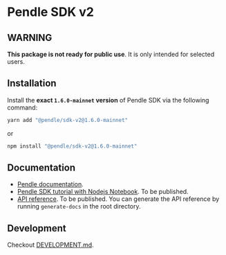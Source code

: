 # Pendle SDK v2

## WARNING

**This package is not ready for public use**. It is only intended for selected users.

## Installation

Install the **exact `1.6.0-mainnet` version** of Pendle SDK via the following command:

```sh
yarn add "@pendle/sdk-v2@1.6.0-mainnet"
```

or

```sh
npm install "@pendle/sdk-v2@1.6.0-mainnet"
```

## Documentation

- [Pendle documentation](https://docs.pendle.finance/home).
- [Pendle SDK tutorial with Nodejs Notebook](https://github.com/pendle-finance/pendle-sdk-core-v2-docs). To be published.
- [API reference](TODO). To be published. You can generate the API reference by running `generate-docs` in the root directory.

## Development

Checkout [DEVELOPMENT.md](./DEVELOPMENT.md).
